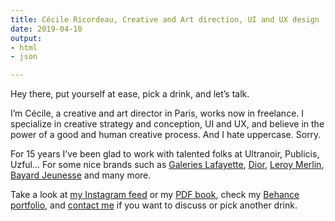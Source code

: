 ```yaml
---
title: Cécile Ricordeau, Creative and Art direction, UI and UX design
date: 2019-04-10
output:
- html
- json

---
```

Hey there, put yourself at ease, pick a drink, and let’s talk.

I’m Cécile, a creative and art director in Paris, works now in freelance. I specialize in creative strategy and conception, UI and UX, and believe in the power of a good and human creative process. And I hate uppercase. Sorry.

For 15 years I’ve been glad to work with talented folks at Ultranoir, Publicis, Uzful... For some nice brands such as [Galeries Lafayette](https://www.behance.net/gallery/74355515/galeries-lafayette), [Dior](https://www.behance.net/gallery/73040331/dior-backstage), [Leroy Merlin](https://www.behance.net/gallery/74693899/du-cot-de-chez-vous), [Bayard Jeunesse](https://www.behance.net/gallery/73864429/bayard-jeunesse) and many more.

Take a look at [my Instagram feed](https://www.instagram.com/cecile.ricordeau/ "Instagram Cécile Ricordeau") or my [PDF book](http://bitly.com/cecillie "Book Cécile Ricordeau"), check my [Behance portfolio](https://www.behance.net/cecillie "Behance Cécile Ricordeau"), and [contact me](mailto:hello@cecillie.fr "Contact Cécile Ricordeau") if you want to discuss or pick another drink.